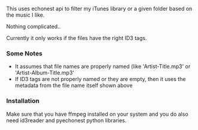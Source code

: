 This uses echonest api to filter my iTunes library or a given folder based on the music I like.

Nothing complicated..

Currently it only works if the files have the right ID3 tags.

### Some Notes

* It assumes that file names are properly named (like 'Artist-Title.mp3' or 'Artist-Album-Title.mp3'
* If ID3 tags are not properly named or they are empty, then it uses the metadata from the file name itself shown above

### Installation

Make sure that you have ffmpeg installed on your system and you do also need id3reader and pyechonest python libraries.

